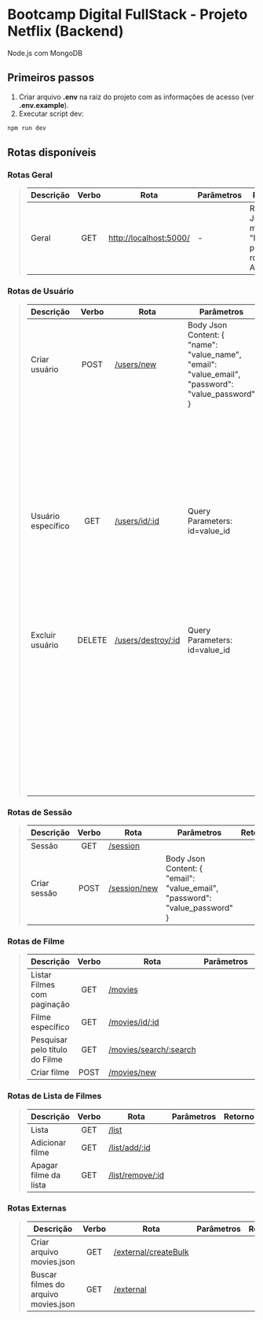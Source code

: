 # Bootcamp Digital FullStack - Projeto Netflix (Backend)

Node.js com MongoDB

## Primeiros passos
1. Criar arquivo **.env** na raiz do projeto com as informações de acesso (ver **.env.example**).
2. Executar script dev: 
~~~bash
npm run dev
~~~

## Rotas disponíveis

### Rotas Geral

>Descrição | Verbo | Rota | Parâmetros | Retorno
>----------|:-----:|------|------------|---------
>Geral|GET|[http://localhost:5000/](http://localhost:5000/)|-|Response Json: { message: "Nossa primeira rota da API" }

### Rotas de Usuário

>Descrição | Verbo | Rota | Parâmetros | Retorno
>----------|:-----:|------|------------|---------
>Criar usuário|POST|[/users/new](http://localhost:5000/users/new)|Body Json Content: { "name": "value_name", "email": "value_email", "password": "value_password" }|status=201 json={"id": "value_id", "name": "value_name"  / 
>|||||status=403 json={ "message": "Usuário já cadastrado" }
>|||||error json={ error }
>Usuário específico|GET|[/users/id/:id](http://localhost:5000/users/id/:id)|Query Parameters: id=value_id|status=200 json={ "user": { "id": "value_id", "name": "value_name"} }
>|||||status=404 json={ "message": "Usuário não encontrado" }
>Excluir usuário|DELETE|[/users/destroy/:id](http://localhost:5000/users/destroy/:id)|Query Parameters: id=value_id|status=200 json={ "message": "Usuário apagado com sucesso." }
>|||||status=404 json={ "message": "Usuário não encontrado" }
>|||||status=500 json={ "message": "Não foi possível deletar o usuário" }

### Rotas de Sessão

>Descrição | Verbo | Rota | Parâmetros | Retorno
>----------|:-----:|------|------------|---------
>Sessão|GET|[/session](http://localhost:5000/session)|
>Criar sessão|POST|[/session/new](http://localhost:5000/session/new)|Body Json Content: { "email": "value_email", "password": "value_password" }

### Rotas de Filme

>Descrição | Verbo | Rota | Parâmetros | Retorno
>----------|:-----:|------|------------|---------
>Listar Filmes com paginação|GET|[/movies](http://localhost:5000/movies)|
>Filme específico|GET|[/movies/id/:id](http://localhost:5000/movies/id/:id)|
>Pesquisar pelo título do Filme|GET|[/movies/search/:search](http://localhost:5000/movies/search/:search)|
>Criar filme|POST|[/movies/new](http://localhost:5000/movies/new)|

### Rotas de Lista de Filmes

>Descrição | Verbo | Rota | Parâmetros | Retorno
>----------|:-----:|------|------------|---------
>Lista|GET|[/list](http://localhost:5000/list)
>Adicionar filme|GET|[/list/add/:id](http://localhost:5000/list/add/:id)
>Apagar filme da lista|GET|[/list/remove/:id](http://localhost:5000/list/remove/:id)


### Rotas Externas

>Descrição | Verbo | Rota | Parâmetros | Retorno
>----------|:-----:|------|------------|---------
>Criar arquivo movies.json|GET|[/external/createBulk]('http://localhost:5000/external/createBulk)
>Buscar filmes do arquivo movies.json|GET|[/external](http://localhost:5000/external)



